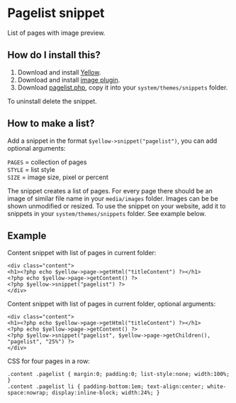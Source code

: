 Pagelist snippet
================
List of pages with image preview.

How do I install this?
----------------------
1. Download and install [Yellow](https://github.com/datenstrom/yellow/).  
2. Download and install [image plugin](https://github.com/datenstrom/yellow-extensions/tree/master/plugins/image).  
3. Download [pagelist.php](pagelist.php?raw=true), copy it into your `system/themes/snippets` folder.  

To uninstall delete the snippet.

How to make a list?
-------------------
Add a snippet in the format `$yellow->snippet("pagelist")`, you can add optional arguments:

`PAGES` = collection of pages  
`STYLE` = list style  
`SIZE` = image size, pixel or percent  

The snippet creates a list of pages. For every page there should be an image of similar file name in your `media/images` folder. Images can be be shown unmodified or resized. To use the snippet on your website, add it to snippets in your `system/themes/snippets` folder. See example below.

Example
-------
Content snippet with list of pages in current folder:

    <div class="content">
    <h1><?php echo $yellow->page->getHtml("titleContent") ?></h1>
    <?php echo $yellow->page->getContent() ?>
    <?php $yellow->snippet("pagelist") ?>
    </div>

Content snippet with list of pages in current folder, optional arguments:

    <div class="content">
    <h1><?php echo $yellow->page->getHtml("titleContent") ?></h1>
    <?php echo $yellow->page->getContent() ?>
    <?php $yellow->snippet("pagelist", $yellow->page->getChildren(), "pagelist", "25%") ?>
    </div>

CSS for four pages in a row:

    .content .pagelist { margin:0; padding:0; list-style:none; width:100%; }
    .content .pagelist li { padding-bottom:1em; text-align:center; white-space:nowrap; display:inline-block; width:24%; }